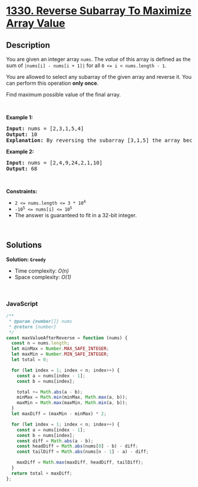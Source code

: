 # [1330. Reverse Subarray To Maximize Array Value](https://leetcode.com/problems/reverse-subarray-to-maximize-array-value)

## Description

<div class="elfjS" data-track-load="description_content"><p>You are given an integer array <code>nums</code>. The <em>value</em> of this array is defined as the sum of <code>|nums[i] - nums[i + 1]|</code> for all <code>0 &lt;= i &lt; nums.length - 1</code>.</p>

<p>You are allowed to select any subarray of the given array and reverse it. You can perform this operation <strong>only once</strong>.</p>

<p>Find maximum possible value of the final array.</p>

<p>&nbsp;</p>
<p><strong class="example">Example 1:</strong></p>

<pre><strong>Input:</strong> nums = [2,3,1,5,4]
<strong>Output:</strong> 10
<b>Explanation: </b>By reversing the subarray [3,1,5] the array becomes [2,5,1,3,4] whose value is 10.
</pre>

<p><strong class="example">Example 2:</strong></p>

<pre><strong>Input:</strong> nums = [2,4,9,24,2,1,10]
<strong>Output:</strong> 68
</pre>

<p>&nbsp;</p>
<p><strong>Constraints:</strong></p>

<ul>
	<li><code>2 &lt;= nums.length &lt;= 3 * 10<sup>4</sup></code></li>
	<li><code>-10<sup>5</sup> &lt;= nums[i] &lt;= 10<sup>5</sup></code></li>
	<li>The answer is guaranteed to fit in a 32-bit integer.</li>
</ul>
</div>

<p>&nbsp;</p>

## Solutions

**Solution: `Greedy`**

- Time complexity: <em>O(n)</em>
- Space complexity: <em>O(1)</em>

<p>&nbsp;</p>

### **JavaScript**

```js
/**
 * @param {number[]} nums
 * @return {number}
 */
const maxValueAfterReverse = function (nums) {
  const n = nums.length;
  let minMax = Number.MAX_SAFE_INTEGER;
  let maxMin = Number.MIN_SAFE_INTEGER;
  let total = 0;

  for (let index = 1; index < n; index++) {
    const a = nums[index - 1];
    const b = nums[index];

    total += Math.abs(a - b);
    minMax = Math.min(minMax, Math.max(a, b));
    maxMin = Math.max(maxMin, Math.min(a, b));
  }
  let maxDiff = (maxMin - minMax) * 2;

  for (let index = 1; index < n; index++) {
    const a = nums[index - 1];
    const b = nums[index];
    const diff = Math.abs(a - b);
    const headDiff = Math.abs(nums[0] - b) - diff;
    const tailDiff = Math.abs(nums[n - 1] - a) - diff;

    maxDiff = Math.max(maxDiff, headDiff, tailDiff);
  }
  return total + maxDiff;
};
```
